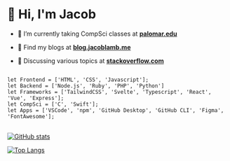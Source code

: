 <h1>👋 Hi, I'm Jacob</h1>

- 🌱 I’m currently taking CompSci classes at **[palomar.edu](https://www2.palomar.edu)**

- 📝 Find my blogs at **[blog.jacoblamb.me](https://blog.jacoblamb.me)**

- 💬 Discussing various topics at **[stackoverflow.com](https://stackoverflow.com/users/12067372/lambsbaaacode?tab=profile)**

<pre>
<code>
let Frontend = ['HTML', 'CSS', 'Javascript'];
let Backend = ['Node.js', 'Ruby', 'PHP', 'Python']
let Frameworks = ['TailwindCSS', 'Svelte', 'Typescript', 'React', 'Vue', 'Express'];
let CompSci = ['C', 'Swift'];
let Apps = ['VSCode', 'npm', 'GitHub Desktop', 'GitHub CLI', 'Figma', 'FontAwesome'];
</code>
</pre>

[![GitHub stats](https://github-readme-stats.vercel.app/api?username=jacobthesheep)](https://github.com/jacobthesheep/github-readme-stats)

[![Top Langs](https://github-readme-stats.vercel.app/api/top-langs/?username=jacobthesheep&layout=compact)](https://github.com/jacobthesheep/github-readme-stats)
